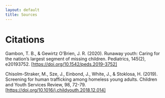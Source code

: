 ```yaml
---
layout: default
title: Sources
---
```


# Citations 

Gambon, T. B., & Gewirtz O’Brien, J. R. (2020). 
Runaway youth: Caring for the nation’s largest segment of missing children. Pediatrics, 145(2), e20193752. 
[https://doi.org/10.1542/peds.2019-3752]


Chisolm-Straker, M., Sze, J., Einbond, J., White, J., & Stoklosa, H. (2019). 
Screening for human trafficking among homeless young adults. Children and Youth Services Review, 98, 72-79. 
[https://doi.org/10.1016/j.childyouth.2018.12.014]
